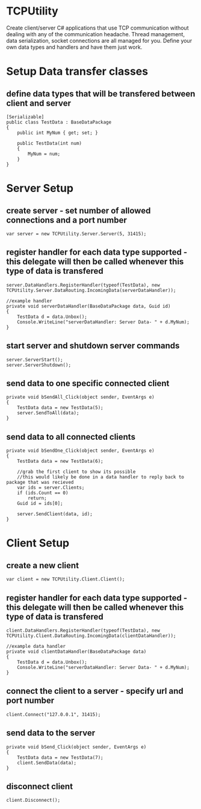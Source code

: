# TCPUtility
Create client/server C# applications that use TCP communication without dealing with any of the communication headache.
Thread management, data serialization, socket connections are all managed for you.
Define your own data types and handlers and have them just work.

# Setup Data transfer classes
## define data types that will be transfered between client and server
    [Serializable]
    public class TestData : BaseDataPackage
    {
        public int MyNum { get; set; }

        public TestData(int num)
        {
            MyNum = num;
        }
    }
   
# Server Setup 
## create server - set number of allowed connections and a port number
    var server = new TCPUtility.Server.Server(5, 31415);

## register handler for each data type supported - this delegate will then be called whenever this type of data is transfered
    server.DataHandlers.RegisterHandler(typeof(TestData), new TCPUtility.Server.DataRouting.IncomingData(serverDataHandler));
    
    //example handler
    private void serverDataHandler(BaseDataPackage data, Guid id)
    {
        TestData d = data.Unbox();
        Console.WriteLine("serverDataHandler: Server Data- " + d.MyNum);
    }
    
## start server and shutdown server commands
    server.ServerStart();
    server.ServerShutdown();
    
## send data to one specific connected client
    private void bSendAll_Click(object sender, EventArgs e)
    {
        TestData data = new TestData(5);
        server.SendToAll(data);
    }
    
## send data to all connected clients
    private void bSendOne_Click(object sender, EventArgs e)
    {
        TestData data = new TestData(6);
        
        //grab the first client to show its possible
        //this would likely be done in a data handler to reply back to package that was recieved
        var ids = server.Clients;
        if (ids.Count == 0)
            return;
        Guid id = ids[0];
        
        server.SendClient(data, id);
    }
    
# Client Setup
## create a new client
    var client = new TCPUtility.Client.Client();

## register handler for each data type supported - this delegate will then be called whenever this type of data is transfered
    client.DataHandlers.RegisterHandler(typeof(TestData), new TCPUtility.Client.DataRouting.IncomingData(clientDataHandler));
    
    //example data handler
    private void clientDataHandler(BaseDataPackage data)
    {
        TestData d = data.Unbox();
        Console.WriteLine("serverDataHandler: Server Data- " + d.MyNum);
    }

## connect the client to a server - specify url and port number
    client.Connect("127.0.0.1", 31415);

## send data to the server
    private void bSend_Click(object sender, EventArgs e)
    {
        TestData data = new TestData(7);
        client.SendData(data);
    }

## disconnect client
    client.Disconnect();
